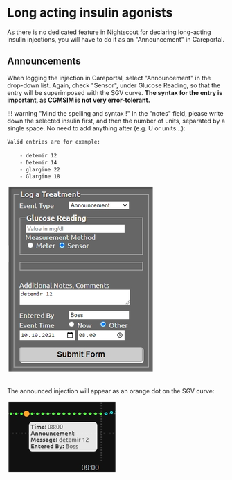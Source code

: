 # Long acting insulin agonists

As there is no dedicated feature in Nightscout for declaring long-acting insulin injections, you will have to do it as an "Announcement" in Careportal.

## Announcements

When logging the injection in Careportal, select "Announcement" in the drop-down list. Again, check "Sensor", under Glucose Reading, so that the entry will be superimposed with the SGV curve. **The syntax for the entry is important, as CGMSIM is not very error-tolerant.**

!!! warning "Mind the spelling and syntax !"
    In the "notes" field, please write down the selected insulin first, and then the number of units, separated by a single space. No need to add anything after (e.g. U or units...):

    Valid entries are for example:  

        - detemir 12  
        - Detemir 14
        - glargine 22  
        - Glargine 18

![Long](../img/longacting1.jpg)

<br>
The announced injection will appear as an orange dot on the SGV curve:

![Long2](../img/longacting2.jpg)

